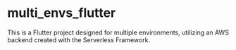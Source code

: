 # multi_envs_flutter

This is a Flutter project designed for multiple environments, utilizing an AWS backend created with the Serverless Framework.
